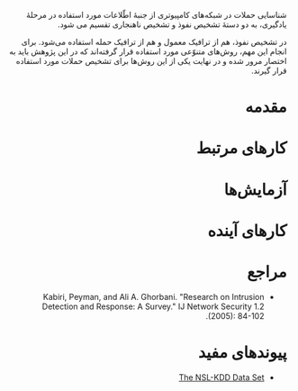 <div dir=rtl>

شناسایی حملات در شبکه‌های کامپیوتری از جنبهٔ اطّلاعات مورد استفاده در مرحلهٔ یادگیری، به دو دستهٔ تشخیص نفوذ و تشخیص ناهنجاری تقسیم می شود.

در تشخیص نفوذ، هم از ترافیک معمول و هم از ترافیک حمله استفاده می‌شود. برای انجام این مهم، روش‌های متنوّعی مورد استفاده قرار گرفته‌اند که در این پژوهش باید به اختصار مرور شده و در نهایت یکی از این روش‌ها برای تشخیص حملات مورد استفاده قرار گیرند.

# مقدمه

# کارهای مرتبط

# آزمایش‌ها

# کارهای آینده

# مراجع
+ Kabiri, Peyman, and Ali A. Ghorbani. "Research on Intrusion Detection and Response: A Survey." IJ Network Security 1.2 (2005): 84-102.

# پیوندهای مفید
+ [The NSL-KDD Data Set](http://nsl.cs.unb.ca/NSL-KDD)
